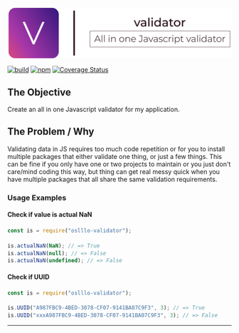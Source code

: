 
![Cover Image](../images/cover.png)

[![build](https://img.shields.io/travis/oslllo/validator)](https://travis-ci.org/github/oslllo/validator)
[![npm](https://img.shields.io/npm/v/oslllo-validator)](https://www.npmjs.com/package/oslllo-validator)
[![Coverage Status](https://img.shields.io/coveralls/github/oslllo/validator)](https://coveralls.io/github/oslllo/validator?branch=master)

## The Objective

Create an all in one Javascript validator for my application.

## The Problem / Why

Validating data in JS requires too much code repetition or for you to install multiple packages that either validate one thing, or just a few things. This can be fine if you only have one or two projects to maintain or you just don't care/mind coding this way, but thing can get real messy quick when you have multiple packages that all share the same validation requirements.

### Usage Examples

#### Check if value is actual NaN

```js
const is = require("oslllo-validator");

is.actualNaN(NaN); // => True
is.actualNaN(null); // => False
is.actualNaN(undefined); // => False
```

#### Check if UUID

```js
const is = require("oslllo-validator");

is.UUID("A987FBC9-4BED-3078-CF07-9141BA07C9F3", 3); // => True
is.UUID("xxxA987FBC9-4BED-3078-CF07-9141BA07C9F3", 3); // => False

```

---
